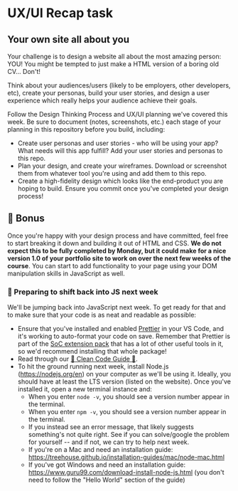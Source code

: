 # UX/UI Recap task

## Your own site all about you

Your challenge is to design a website all about the most amazing person: YOU! You might be tempted to just make a HTML version of a boring old CV... Don't! 

Think about your audiences/users (likely to be employers, other developers, etc), create your personas, build your user stories, and design a user experience which really helps your audience achieve their goals.

Follow the Design Thinking Process and UX/UI planning we've covered this week. Be sure to document (notes, screenshots, etc.) each stage of your planning in this repository before you build, including:

- Create user personas and user stories - who will be using your app? What needs will this app fulfill? Add your user stories and personas to this repo.
- Plan your design, and create your wireframes. Download or screenshot them from whatever tool you're using and add them to this repo.
- Create a high-fidelity design which looks like the end-product you are hoping to build. Ensure you commit once you've completed your design process!

## 🌟 Bonus

Once you're happy with your design process and have committed, feel free to start breaking it down and building it out of HTML and CSS. **We do not expect this to be fully completed by Monday, but it could make for a nice version 1.0 of your portfolio site to work on over the next few weeks of the course**. You can start to add functionality to your page using your DOM manipulation skills in JavaScript as well.

### 🚀 Preparing to shift back into JS next week

We'll be jumping back into JavaScript next week. To get ready for that and to make sure that your code is as neat and readable as possible:

- Ensure that you've installed and enabled [Prettier](https://marketplace.visualstudio.com/items?itemName=esbenp.prettier-vscode) in your VS Code, and it's working to auto-format your code on save. Remember that Prettier is part of the [SoC extension pack](https://marketplace.visualstudio.com/items?itemName=SchoolofCode.extension-pack) that has a lot of other useful tools in it, so we'd recommend installing that whole package!
- Read through our [🧼 Clean Code Guide 🧼](https://www.notion.so/schoolofcode/Clean-Code-Guide-Styling-and-Formatting-Your-Code-a8825609ed314f04a712db42d5a354a0).
- To hit the ground running next week, install Node.js (https://nodejs.org/en) on your computer as we'll be using it. Ideally, you should have at least the LTS version (listed on the website). Once you've installed it, open a new terminal instance and:
  - When you enter `node -v`, you should see a version number appear in the terminal.
  - When you enter `npm -v`, you should see a version number appear in the terminal.
  - If you instead see an error message, that likely suggests something's not quite right. See if you can solve/google the problem for yourself -- and if not, we can try to help next week.
  - If you're on a Mac and need an installation guide: https://treehouse.github.io/installation-guides/mac/node-mac.html
  - If you've got Windows and need an installation guide: https://www.guru99.com/download-install-node-js.html (you don't need to follow the "Hello World" section of the guide)
